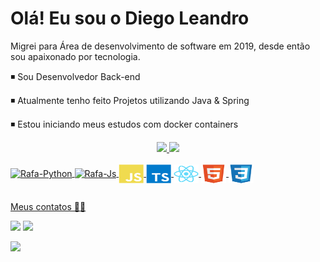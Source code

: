 # Olá! Eu sou o Diego Leandro

  Migrei para Área de desenvolvimento de software em 2019, desde então sou apaixonado por tecnologia.

 ◾ Sou Desenvolvedor Back-end

 ◾ Atualmente tenho feito Projetos utilizando Java & Spring

 ◾ Estou iniciando meus estudos com docker containers

<div align="center">
  <a href="https://github.com/diegoleandrogaspar">
  <img height="180em" src="https://github-readme-stats.vercel.app/api?username=diegoleandrogaspar&show_icons=true&theme=dracula&include_all_commits=true&count_private=true"/>
  <img height="180em" src="https://github-readme-stats.vercel.app/api/top-langs/?username=diegoleandrogaspar&layout=compact&langs_count=7&theme=dracula"/>
</div>
  
  <div style="display: inline_block"><br>
  <img align="center" alt="Rafa-Python" height="43" width="40" src="https://cdn.jsdelivr.net/gh/devicons/devicon/icons/java/java-original-wordmark.svg"">  
  <img align="center" alt="Rafa-Js" height="43" width="40" src="https://cdn.jsdelivr.net/gh/devicons/devicon/icons/spring/spring-original-wordmark.svg">
  <img align="center" alt="Rafa-Js" height="30" width="40" src="https://raw.githubusercontent.com/devicons/devicon/master/icons/javascript/javascript-plain.svg">
  <img align="center" alt="Rafa-Ts" height="30" width="40" src="https://raw.githubusercontent.com/devicons/devicon/master/icons/typescript/typescript-plain.svg">
  <img align="center" alt="Rafa-React" height="30" width="40" src="https://raw.githubusercontent.com/devicons/devicon/master/icons/react/react-original.svg">
  <img align="center" alt="Rafa-HTML" height="30" width="40" src="https://raw.githubusercontent.com/devicons/devicon/master/icons/html5/html5-original.svg">
  <img align="center" alt="Rafa-CSS" height="30" width="40" src="https://raw.githubusercontent.com/devicons/devicon/master/icons/css3/css3-original.svg">
  </div>
  
  ##
  <div>

  Meus contatos 🔽🔽 

  <a href="https://www.linkedin.com/in/diegoleandrogaspar/a" target="_blank"><img src="https://img.shields.io/badge/-LinkedIn-%230077B5?style=for-the-badge&logo=linkedin&logoColor=white" target="_blank"></a> 
  <a href = "mailto:diegolgaspar000@gmail.com"><img src="https://img.shields.io/badge/Gmail-D14836?style=for-the-badge&logo=gmail&logoColor=white"></a>
    
 <a href = "https://twitter.com/Diegol_dev"><img src="https://img.shields.io/badge/Twitter-1DA1F2?style=for-the-badge&logo=twitter&logoColor=white" target="_blank"></a>

  </div>
  
  
